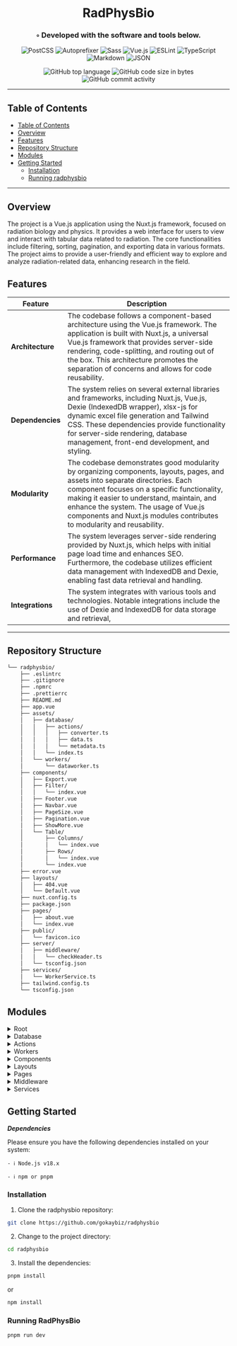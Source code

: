 <div align="center">
<h1 align="center">RadPhysBio</h1>
<h3>◦ Developed with the software and tools below.</h3>

<p align="center">
<img src="https://img.shields.io/badge/PostCSS-DD3A0A.svg?style&logo=PostCSS&logoColor=white" alt="PostCSS" />
<img src="https://img.shields.io/badge/Autoprefixer-DD3735.svg?style&logo=Autoprefixer&logoColor=white" alt="Autoprefixer" />
<img src="https://img.shields.io/badge/Sass-CC6699.svg?style&logo=Sass&logoColor=white" alt="Sass" />
<img src="https://img.shields.io/badge/Vue.js-4FC08D.svg?style&logo=vuedotjs&logoColor=white" alt="Vue.js" />

<img src="https://img.shields.io/badge/ESLint-4B32C3.svg?style&logo=ESLint&logoColor=white" alt="ESLint" />
<img src="https://img.shields.io/badge/TypeScript-3178C6.svg?style&logo=TypeScript&logoColor=white" alt="TypeScript" />
<img src="https://img.shields.io/badge/Markdown-000000.svg?style&logo=Markdown&logoColor=white" alt="Markdown" />
<img src="https://img.shields.io/badge/JSON-000000.svg?style&logo=JSON&logoColor=white" alt="JSON" />
</p>
<img src="https://img.shields.io/github/languages/top/gokaybiz/radphysbio?style&color=5D6D7E" alt="GitHub top language" />
<img src="https://img.shields.io/github/languages/code-size/gokaybiz/radphysbio?style&color=5D6D7E" alt="GitHub code size in bytes" />
<img src="https://img.shields.io/github/commit-activity/m/gokaybiz/radphysbio?style&color=5D6D7E" alt="GitHub commit activity" />
</div>

---

## Table of Contents
- [Table of Contents](#table-of-contents)
- [Overview](#overview)
- [Features](#features)
- [Repository Structure](#repository-structure)
- [Modules](#modules)
- [Getting Started](#getting-started)
    - [Installation](#installation)
    - [Running radphysbio](#running-radphysbio)

---


## Overview

The project is a Vue.js application using the Nuxt.js framework, focused on radiation biology and physics. It provides a web interface for users to view and interact with tabular data related to radiation. The core functionalities include filtering, sorting, pagination, and exporting data in various formats. The project aims to provide a user-friendly and efficient way to explore and analyze radiation-related data, enhancing research in the field.


## Features

| Feature            | Description |
|--------------------|-------------|
| **Architecture**   | The codebase follows a component-based architecture using the Vue.js framework. The application is built with Nuxt.js, a universal Vue.js framework that provides server-side rendering, code-splitting, and routing out of the box. This architecture promotes the separation of concerns and allows for code reusability. |
| **Dependencies**   | The system relies on several external libraries and frameworks, including Nuxt.js, Vue.js, Dexie (IndexedDB wrapper), xlsx-js for dynamic excel file generation and Tailwind CSS. These dependencies provide functionality for server-side rendering, database management, front-end development, and styling. |
| **Modularity**     | The codebase demonstrates good modularity by organizing components, layouts, pages, and assets into separate directories. Each component focuses on a specific functionality, making it easier to understand, maintain, and enhance the system. The usage of Vue.js components and Nuxt.js modules contributes to modularity and reusability. |
| **Performance**    | The system leverages server-side rendering provided by Nuxt.js, which helps with initial page load time and enhances SEO. Furthermore, the codebase utilizes efficient data management with IndexedDB and Dexie, enabling fast data retrieval and handling.|
| **Integrations**   | The system integrates with various tools and technologies. Notable integrations include the use of Dexie and IndexedDB for data storage and retrieval,

---


## Repository Structure

```sh
└── radphysbio/
    ├── .eslintrc
    ├── .gitignore
    ├── .npmrc
    ├── .prettierrc
    ├── README.md
    ├── app.vue
    ├── assets/
    │   ├── database/
    │   │   ├── actions/
    │   │   │   ├── converter.ts
    │   │   │   ├── data.ts
    │   │   │   └── metadata.ts
    │   │   └── index.ts
    │   └── workers/
    │       └── dataworker.ts
    ├── components/
    │   ├── Export.vue
    │   ├── Filter/
    │   │   └── index.vue
    │   ├── Footer.vue
    │   ├── Navbar.vue
    │   ├── PageSize.vue
    │   ├── Pagination.vue
    │   ├── ShowMore.vue
    │   └── Table/
    │       ├── Columns/
    │       │   └── index.vue
    │       ├── Rows/
    │       │   └── index.vue
    │       └── index.vue
    ├── error.vue
    ├── layouts/
    │   ├── 404.vue
    │   └── Default.vue
    ├── nuxt.config.ts
    ├── package.json
    ├── pages/
    │   ├── about.vue
    │   └── index.vue
    ├── public/
    │   └── favicon.ico
    ├── server/
    │   ├── middleware/
    │   │   └── checkHeader.ts
    │   └── tsconfig.json
    ├── services/
    │   └── WorkerService.ts
    ├── tailwind.config.ts
    └── tsconfig.json
```

## Modules

<details closed><summary>Root</summary>

| File                                                                   | Summary                                                                                                                                                                                                                                                                                                                                                        |
| ---                                                                    | ---                                                                                                                                                                                                                                                                                                                                                            |
| [.eslintrc](https://github.com//blob/main/.eslintrc)                   | This code sets up ESLint configurations for a TypeScript-based Nuxt.js project. It extends the default rules defined in the "@nuxtjs/eslint-config-typescript" package, enabling consistent coding standards and automatic code styling checks during development.                                                                                             |
| [.npmrc](https://github.com//blob/main/.npmrc)                         | The code sets the "shamefully-hoist" flag to true in the.npmrc file. This flag allows packages to be hoisted, or moved higher up in the dependency tree, optimizing the package installation process in a Node.js project.                                                                                                                                     |
| [app.vue](https://github.com//blob/main/app.vue)                       | The code is a Vue component that sets up the layout for a Nuxt.js application. It includes a template with a NuxtLayout component that wraps around the NuxtPage component. This structure helps define the overall layout and structure of the web page.                                                                                                      |
| [error.vue](https://github.com//blob/main/error.vue)                   | The "error.vue" code defines a template for a 404 error page. It displays a radiation alert message, along with a visual representation of radiation. It also includes a button to return to safety. The code sets the page title and meta tags for SEO purposes and provides a function to navigate back to the homepage.                                     |
| [nuxt.config.ts](https://github.com//blob/main/nuxt.config.ts)         | This code sets up the configuration for a Vue.js project using Nuxt.js framework. It enables devtools, applies various modules including fontaine, critters, google-fonts, tailwindcss, and nitro. It also configures the postcss plugins and defines app-specific settings such as head, rootId, and baseURL. Lastly, it specifies runtimeConfig for the app. |
| [tailwind.config.ts](https://github.com//blob/main/tailwind.config.ts) | The code defines the configuration for the Tailwind CSS framework. It specifies the files to be processed, extends the theme with additional colors and min-heights, and enables dark mode. This configuration satisfies the `Config` type from the Tailwind CSS library.                                                                                      |

</details>

<details closed><summary>Database</summary>

| File                                                               | Summary                                                                                                                                                                                                                                                                                                                                                                        |
| ---                                                                | ---                                                                                                                                                                                                                                                                                                                                                                            |
| [index.ts](https://github.com//blob/main/assets/database/index.ts) | The code defines a Dexie database instance named "data_table" with two tables: "data" and "metaData". The "data" table stores data with an auto-increment primary key and various indexed columns. The "metaData" table stores metadata. The code initializes the database and provides access to the tables. The exported instance can be used to interact with the database. |

</details>

<details closed><summary>Actions</summary>

| File                                                                               | Summary                                                                                                                                                                                                                                                                                                                                                                  |
| ---                                                                                | ---                                                                                                                                                                                                                                                                                                                                                                      |
| [converter.ts](https://github.com//blob/main/assets/database/actions/converter.ts) | The code in "converter.ts" provides functions to convert JSON data to XML, delimited files (CSV/TSV), and XLSX files. It also includes utility functions to escape key names and automatically fit column widths in XLSX files. The functions are exported for use in other modules.                                                                                     |
| [data.ts](https://github.com//blob/main/assets/database/actions/data.ts)           | The code in assets/database/actions/data.ts contains functions for loading paginated data, storing data, and destroying the database using Dexie, a wrapper for IndexedDB. The loadPageData function retrieves paginated data based on filters and sorting, while the storeData function saves data to the database. The destroyDB function deletes the entire database. |
| [metadata.ts](https://github.com//blob/main/assets/database/actions/metadata.ts)   | The code provides functions to store and retrieve the latest version of a database update using Dexie, a wrapper for IndexedDB. It allows storing the version in Dexie and retrieving it when needed.                                                                                                                                                                    |

</details>

<details closed><summary>Workers</summary>

| File                                                                        | Summary                                                                                                                                                                                                                                                                                                                                                                                                                                                          |
| ---                                                                         | ---                                                                                                                                                                                                                                                                                                                                                                                                                                                              |
| [dataworker.ts](https://github.com//blob/main/assets/workers/dataworker.ts) | The code defines a web worker that handles data storage, retrieval, destruction, and downloading. It interacts with the database to store and retrieve data, and converts data into various formats like XML, CSV, TSV, and XLSX for downloading purposes. The worker communicates with the main thread using message passing. The core functionalities include storing data, fetching data, destroying the database, and downloading data in different formats. |

</details>

<details closed><summary>Components</summary>

| File                                                                      | Summary                                                                                                                                                                                                                                                                                                                                                                                                                  |
| ---                                                                       | ---                                                                                                                                                                                                                                                                                                                                                                                                                      |
| [Export.vue](https://github.com//blob/main/components/Export.vue)         | This code defines a Vue component for exporting data. It includes a button to toggle a dropdown menu with export options such as CSV, TSV, XLSX, JSON, and XML. Selecting an option triggers an export request with the chosen format. The dropdown menu uses Vue's transition component for animation.                                                                                                                  |
| [Footer.vue](https://github.com//blob/main/components/Footer.vue)         | The code defines the structure and content of a Vue component called "Footer". It contains HTML markup for a footer section, including text about searching a database, column descriptions, and copyright information. The component also includes a "ShowMore" component that displays column descriptions in a collapsible manner. The column descriptions are provided as an array of objects called "descriptions". |
| [Navbar.vue](https://github.com//blob/main/components/Navbar.vue)         | This code is for the navigation bar component of a website. It includes a mobile-friendly hamburger menu, logo, and navigation links. The mobile menu can be toggled with a button. The component also contains a link to an external page. Animation effects are applied to the mobile menu transitions.                                                                                                                |
| [PageSize.vue](https://github.com//blob/main/components/PageSize.vue)     | This code defines and implements a Vue component called PageSize. It provides a dropdown menu to select the number of items to display per page. The component manages the state of the dropdown, the selected option, and emits the chosen page size to the parent component. It also handles transitions and styling.                                                                                                  |
| [Filter/index.vue](https://github.com//blob/main/components/Filter/index.vue) | This code is a Vue component that implements a filter functionality. It allows users to dynamically add, remove, and search/filter data based on selected columns. The component keeps track of the filter queries and updates the URL query parameters accordingly. It also decodes and loads filter queries from the URL when the page is loaded or the browser's back/forward buttons are used. The filter queries are emitted through an event for further processing. |
| [Table/index.vue](https://github.com//blob/main/components/Table/index.vue) | The code represents a Vue component called "Table" that displays tabular data. It consists of a table structure with columns and rows rendered dynamically based on the provided data and column definitions. It supports sorting of columns, pagination, and changing the number of items per page. The component emits events for sorting, page change, and page size change. The total number of pages is calculated based on the total items and page size. |
| [Columns/index.vue](https://github.com//blob/main/components/Table/Columns/index.vue) | The code defines the behavior of a table header column. It includes functionality for sorting the column in ascending or descending order when clicked. The code also handles the display of an arrow icon indicating the current sort direction. The component uses Vue.js syntax, including props, refs, emits, and scoped styles. |
| [Rows/index.vue](https://github.com//blob/main/components/Table/Rows/index.vue) | The code represents a Vue component for rendering a table row. It takes in data for the row and the table columns as props, and dynamically generates cells for each column. The values from the row data are displayed in the corresponding cells. |
| [Pagination.vue](https://github.com//blob/main/components/Pagination.vue) | The code represents a Vue component for pagination. It generates a set of buttons representing pages, and allows the user to navigate to different pages. The component receives the current page and total number of pages as props, and emits a "pageChange" event when the page is changed. It also dynamically updates the pages array based on the total number of pages.                                           |
| [ShowMore.vue](https://github.com//blob/main/components/ShowMore.vue)     | This code defines a Vue component called ShowMore. It renders a button that toggles between two texts. On button click, it animates the display of a slot content. The component has two required props for the text before and after toggling. The styling is scoped.                                                                                                                                                   |

</details>

<details closed><summary>Layouts</summary>

| File                                                             | Summary                                                                                                                                                                                                                                                                                            |
| ---                                                              | ---                                                                                                                                                                                                                                                                                                |
| [404.vue](https://github.com//blob/main/layouts/404.vue)         | The code in the file "404.vue" defines the layout for a custom 404 error page in a Vue.js project. It sets up a styling for a page with a dark background color, radial gradient, and a pulsating animation. It provides a container for other elements to be displayed in the center of the page. |
| [Default.vue](https://github.com//blob/main/layouts/Default.vue) | This code represents the default layout of a Vue.js application. It includes a fixed header with a navbar component, a main section with a slot for dynamic content, and a fixed footer.                                                                                                           |

</details>

<details closed><summary>Pages</summary>

| File                                                       | Summary                                                                                                                                                                                                                                                                                                            |
| ---                                                        | ---                                                                                                                                                                                                                                                                                                                |
| [about.vue](https://github.com//blob/main/pages/about.vue) | This code defines the behavior of the "About" page in a Vue.js application.                                                                                                                |
| [index.vue](https://github.com//blob/main/pages/index.vue) | This code defines the functionality for a web page that displays a table of data related to radiation biology and physics. It includes filtering, sorting, pagination, and data exporting features. The code interacts with a worker service to fetch data and updates the page dynamically based on user actions. |

</details>

<details closed><summary>Middleware</summary>

| File                                                                             | Summary                                                                                                                                                                                                                                                                            |
| ---                                                                              | ---                                                                                                                                                                                                                                                                                |
| [checkHeader.ts](https://github.com//blob/main/server/middleware/checkHeader.ts) | This code is a middleware that checks the "x-proxy-token" header in an HTTP request. If the header is missing or incorrect, it redirects the request to a specified URL using a 301 status code. It relies on the "getHeader" function from the "h3" package for header retrieval. |

</details>

<details closed><summary>Services</summary>

| File                                                                        | Summary                                                                                                                                                                                                                                           |
| ---                                                                         | ---                                                                                                                                                                                                                                               |
| [WorkerService.ts](https://github.com//blob/main/services/WorkerService.ts) | This code defines a `WorkerService` class that performs data handling and processing. It manages worker threads, handles data fetching and filtering, maintains pagination, supports data export in various formats, and handles version updates. |

</details>

## Getting Started

***Dependencies***

Please ensure you have the following dependencies installed on your system:

`- ℹ️ Node.js v18.x`

`- ℹ️ npm or pnpm`



### Installation

1. Clone the radphysbio repository:
```sh
git clone https://github.com/gokaybiz/radphysbio
```

2. Change to the project directory:
```sh
cd radphysbio
```

3. Install the dependencies:
```sh
pnpm install
```
or
```sh
npm install
```

### Running RadPhysBio

```sh
pnpm run dev
```
